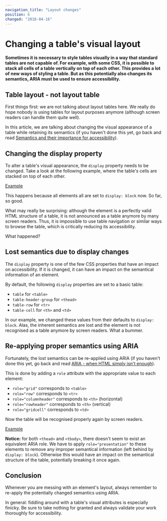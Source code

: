 ```yaml
---
navigation_title: "Layout changes"
position: 6
changed: "2018-04-16"
---
```


# Changing a table's visual layout

**Sometimes it is necessary to style tables visually in a way that standard tables are not capable of. For example, with some CSS, it is possible to stack all cells of a table vertically on top of each other. This provides a lot of new ways of styling a table. But as this potentially also changes its semantics, ARIA must be used to ensure accessibility.**

## Table layout - not layout table

First things first: we are not talking about layout tables here. We really do hope nobody is using tables for layout purposes anymore (although screen readers can handle them quite well).

In this article, we are talking about changing the visual appearance of a table while retaining its semantics (if you haven't done this yet, go back and read [Semantics and their importance for accessibility](/knowledge/semantics)).

## Changing the display property

To alter a table's visual appearance, the `display` property needs to be changed. Take a look at the following example, where the table's cells are stacked on top of each other.

[Example](_examples/table-with-block-elements)

This happens because all elements all are set to `display: block` now. So far, so good.

What may really be surprising: although the element is a perfectly valid HTML structure of a table, it is not announced as a table anymore by many screen readers. Thus, it is impossible to use table navigation or similar ways to browse the table, which is critically reducing its accessibility.

What happened?

## Lost semantics due to display changes

The `display` property is one of the few CSS properties that have an impact on accessibility. If it is changed, it can have an impact on the semantical information of an element.

By default, the following `display` properties are set to a basic table:

- `table` for `<table>`
- `table-header-group` for `<thead>`
- `table-row` for `<tr>`
- `table-cell` for `<th>` and `<td>`

In our example, we changed these values from their defaults to `display: block`. Alas, the inherent semantics are lost and the element is not recognised as a table anymore by screen readers. What a bummer.

## Re-applying proper semantics using ARIA

Fortunately, the lost semantics can be re-applied using ARIA (if you haven't done this yet, go back and read [ARIA - when HTML simply isn't enough](/knowledge/aria)).

This is done by adding a `role` attribute with the appropriate value to each element:

- `role="grid"` corresponds to `<table>`
- `role="row"` corresponds to `<tr>`
- `role="columnheader"` corresponds to `<th>` (horizontal)
- `role="rowheader"` corresponds to `<th>` (vertical)
- `role="gridcell"` corresponds to `<td>`

Now the table will be recognised properly again by screen readers.

[Example](_examples/table-with-block-elements-fixed-with-aria)

**Notice:** for both `<thead>` and `<tbody>`, there doesn't seem to exist an equivalent ARIA role. We have to apply `role="presentation"` to these elements to remove any improper semantical information (left behind by `display: block`). Otherwise this would have an impact on the semantical structure of the table, potentially breaking it once again.

## Conclusion

Whenever you are messing with an element's layout, always remember to re-apply the potentially changed semantics using ARIA.

In general: fiddling around with a table's visual attributes is especially finicky. Be sure to take nothing for granted and always validate your work thoroughly for accessibility.